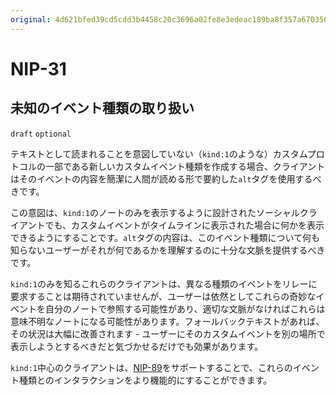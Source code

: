 ```yaml
---
original: 4d621bfed39cd5cdd3b4458c20c3696a02fe8e3edeac189ba8f357a670350d6d
---
```


NIP-31
======

未知のイベント種類の取り扱い
----------------------------

`draft` `optional`

テキストとして読まれることを意図していない（`kind:1`のような）カスタムプロトコルの一部である新しいカスタムイベント種類を作成する場合、クライアントはそのイベントの内容を簡潔に人間が読める形で要約した`alt`タグを使用するべきです。

この意図は、`kind:1`のノートのみを表示するように設計されたソーシャルクライアントでも、カスタムイベントがタイムラインに表示された場合に何かを表示できるようにすることです。`alt`タグの内容は、このイベント種類について何も知らないユーザーがそれが何であるかを理解するのに十分な文脈を提供するべきです。

`kind:1`のみを知るこれらのクライアントは、異なる種類のイベントをリレーに要求することは期待されていませんが、ユーザーは依然としてこれらの奇妙なイベントを自分のノートで参照する可能性があり、適切な文脈がなければこれらは意味不明なノートになる可能性があります。フォールバックテキストがあれば、その状況は大幅に改善されます - ユーザーにそのカスタムイベントを別の場所で表示しようとするべきだと気づかせるだけでも効果があります。

`kind:1`中心のクライアントは、[NIP-89](https://github.com/nostr-protocol/nips/blob/master/89.md)をサポートすることで、これらのイベント種類とのインタラクションをより機能的にすることができます。